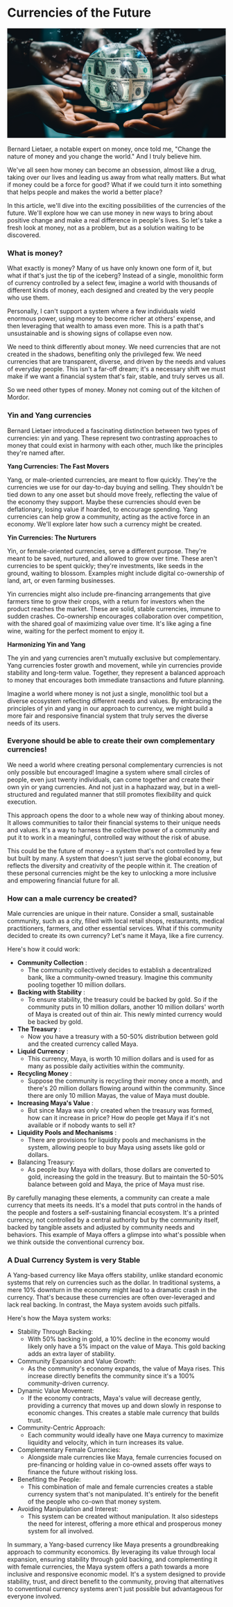 # Currencies of the Future

![](img/money_future.png)

Bernard Lietaer, a notable expert on money, once told me, "Change the nature of money and you change the world." And I truly believe him.

We've all seen how money can become an obsession, almost like a drug, taking over our lives and leading us away from what really matters. But what if money could be a force for good? What if we could turn it into something that helps people and makes the world a better place?

In this article, we'll dive into the exciting possibilities of the currencies of the future. We'll explore how we can use money in new ways to bring about positive change and make a real difference in people's lives. So let's take a fresh look at money, not as a problem, but as a solution waiting to be discovered.


### What is money?

What exactly is money? Many of us have only known one form of it, but what if that's just the tip of the iceberg? Instead of a single, monolithic form of currency controlled by a select few, imagine a world with thousands of different kinds of money, each designed and created by the very people who use them.

Personally, I can't support a system where a few individuals wield enormous power, using money to become richer at others' expense, and then leveraging that wealth to amass even more. This is a path that's unsustainable and is showing signs of collapse even now.

We need to think differently about money. We need currencies that are not created in the shadows, benefiting only the privileged few. We need currencies that are transparent, diverse, and driven by the needs and values of everyday people. This isn't a far-off dream; it's a necessary shift we must make if we want a financial system that's fair, stable, and truly serves us all.

So we need other types of money. Money not coming out of the kitchen of Mordor. 


### Yin and Yang currencies

Bernard Lietaer introduced a fascinating distinction between two types of currencies: yin and yang. These represent two contrasting approaches to money that could exist in harmony with each other, much like the principles they're named after.

**Yang Currencies: The Fast Movers**

Yang, or male-oriented currencies, are meant to flow quickly. They're the currencies we use for our day-to-day buying and selling. They shouldn't be tied down to any one asset but should move freely, reflecting the value of the economy they support. Maybe these currencies should even be deflationary, losing value if hoarded, to encourage spending. Yang currencies can help grow a community, acting as the active force in an economy. We'll explore later how such a currency might be created.

**Yin Currencies: The Nurturers**

Yin, or female-oriented currencies, serve a different purpose. They're meant to be saved, nurtured, and allowed to grow over time. These aren't currencies to be spent quickly; they're investments, like seeds in the ground, waiting to blossom. Examples might include digital co-ownership of land, art, or even farming businesses.

Yin currencies might also include pre-financing arrangements that give farmers time to grow their crops, with a return for investors when the product reaches the market. These are solid, stable currencies, immune to sudden crashes. Co-ownership encourages collaboration over competition, with the shared goal of maximizing value over time. It's like aging a fine wine, waiting for the perfect moment to enjoy it.

**Harmonizing Yin and Yang**

The yin and yang currencies aren't mutually exclusive but complementary. Yang currencies foster growth and movement, while yin currencies provide stability and long-term value. Together, they represent a balanced approach to money that encourages both immediate transactions and future planning.

Imagine a world where money is not just a single, monolithic tool but a diverse ecosystem reflecting different needs and values. By embracing the principles of yin and yang in our approach to currency, we might build a more fair and responsive financial system that truly serves the diverse needs of its users.


### Everyone should be able to create their own complementary currencies!

We need a world where creating personal complementary currencies is not only possible but encouraged! Imagine a system where small circles of people, even just twenty individuals, can come together and create their own yin or yang currencies. And not just in a haphazard way, but in a well-structured and regulated manner that still promotes flexibility and quick execution.

This approach opens the door to a whole new way of thinking about money. It allows communities to tailor their financial systems to their unique needs and values. It's a way to harness the collective power of a community and put it to work in a meaningful, controlled way without the risk of abuse.

This could be the future of money – a system that's not controlled by a few but built by many. A system that doesn't just serve the global economy, but reflects the diversity and creativity of the people within it. The creation of these personal currencies might be the key to unlocking a more inclusive and empowering financial future for all.


### How can a male currency be created?

Male currencies are unique in their nature. Consider a small, sustainable community, such as a city, filled with local retail shops, restaurants, medical practitioners, farmers, and other essential services. What if this community decided to create its own currency? Let's name it Maya, like a fire currency.

Here's how it could work:



* **Community Collection** :
    * The community collectively decides to establish a decentralized bank, like a community-owned treasury. Imagine this community pooling together 10 million dollars.
* **Backing with Stability** :
    * To ensure stability, the treasury could be backed by gold. So if the community puts in 10 million dollars, another 10 million dollars' worth of Maya is created out of thin air. This newly minted currency would be backed by gold.
* **The Treasury** :
    * Now you have a treasury with a 50-50% distribution between gold and the created currency called Maya.
* **Liquid Currency** :
    * This currency, Maya, is worth 10 million dollars and is used for as many as possible daily activities within the community.
* **Recycling Money** :
    * Suppose the community is recycling their money once a month, and there's 20 million dollars flowing around within the community. Since there are only 10 million Mayas, the value of Maya must double.
* **Increasing Maya's Value** :
    * But since Maya was only created when the treasury was formed, how can it increase in price? How do people get Maya if it's not available or if nobody wants to sell it?
* **Liquidity Pools and Mechanisms** :
    * There are provisions for liquidity pools and mechanisms in the system, allowing people to buy Maya using assets like gold or dollars. 
* Balancing Treasury: 
    * As people buy Maya with dollars, those dollars are converted to gold, increasing the gold in the treasury. But to maintain the 50-50% balance between gold and Maya, the price of Maya must rise.

By carefully managing these elements, a community can create a male currency that meets its needs. It's a model that puts control in the hands of the people and fosters a self-sustaining financial ecosystem. It's a printed currency, not controlled by a central authority but by the community itself, backed by tangible assets and adjusted by community needs and behaviors. This example of Maya offers a glimpse into what's possible when we think outside the conventional currency box.


### A Dual Currency System is very Stable

A Yang-based currency like Maya offers stability, unlike standard economic systems that rely on currencies such as the dollar. In traditional systems, a mere 10% downturn in the economy might lead to a dramatic crash in the currency. That's because these currencies are often over-leveraged and lack real backing. In contrast, the Maya system avoids such pitfalls.

Here's how the Maya system works:



* Stability Through Backing: 
    * With 50% backing in gold, a 10% decline in the economy would likely only have a 5% impact on the value of Maya. This gold backing adds an extra layer of stability.
* Community Expansion and Value Growth: 
    * As the community's economy expands, the value of Maya rises. This increase directly benefits the community since it's a 100% community-driven currency.
* Dynamic Value Movement: 
    * If the economy contracts, Maya's value will decrease gently, providing a currency that moves up and down slowly in response to economic changes. This creates a stable male currency that builds trust.
* Community-Centric Approach: 
    * Each community would ideally have one Maya currency to maximize liquidity and velocity, which in turn increases its value.
* Complementary Female Currencies: 
    * Alongside male currencies like Maya, female currencies focused on pre-financing or holding value in co-owned assets offer ways to finance the future without risking loss.
* Benefiting the People: 
    * This combination of male and female currencies creates a stable currency system that's not manipulated. It's entirely for the benefit of the people who co-own that money system.
* Avoiding Manipulation and Interest: 
    * This system can be created without manipulation. It also sidesteps the need for interest, offering a more ethical and prosperous money system for all involved.

In summary, a Yang-based currency like Maya presents a groundbreaking approach to community economics. By leveraging its value through local expansion, ensuring stability through gold backing, and complementing it with female currencies, the Maya system offers a path towards a more inclusive and responsive economic model. It's a system designed to provide stability, trust, and direct benefit to the community, proving that alternatives to conventional currency systems aren't just possible but advantageous for everyone involved.